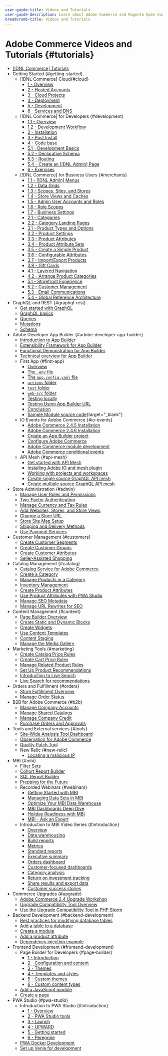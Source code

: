 ```yaml
---
user-guide-title: Videos and Tutorials
user-guide-description: Learn about Adobe Commerce and Magento Open Source through videos and tutorials. 
breadcrumb-title: Videos and Tutorials
---
```


# Adobe Commerce Videos and Tutorials {#tutorials}

+   [[!DNL Commerce] Tutorials](overview.md)
+   Getting Started {#getting-started}
    +   [!DNL Commerce] Cloud{#cloud}
        + [1 - Overview](../cloud/1-overview.md)
        + [2 - Hosted Accounts](../cloud/2-accounts.md)
        + [3 - Cloud Projects](../cloud/3-projects.md)
        + [4 - Deployment](../cloud/4-deployment.md)
        + [5 - Development](../cloud/5-dev-config.md)
        + [6 - Services and DNS](../cloud/6-launch.md)
    +   [!DNL Commerce] for Developers {#development}
        + [1.1 - Overview](../backend-development/backend-1-1-overview.md)
        + [1.2 - Development Workflow](../backend-development/backend-1-2-workflow.md)
        + [2 - Installation](../backend-development/backend-2-install.md)
        + [3 - Post Install](../backend-development/backend-3-post-install.md)
        + [4 - Code base](../backend-development/backend-4-code-base.md)
        + [5.1 - Development Basics](../backend-development/backend-5-1-dev-basics.md)
        + [5.2 - Declarative Schema](../backend-development/backend-5-2-declarative-schema.md)
        + [5.3 - Routing](../backend-development/backend-5-3-routing.md)
        + [5.4 - Create an [!DNL Admin] Page](../backend-development/backend-5-4-admin-page.md)
        + [6 - Exercises](../backend-development/backend-6-practice.md)
    +   [!DNL Commerce] for Business Users {#merchants}
        + [1.1 - [!DNL Admin] Menus](../site-management/introduction/1-1-menus.md)
        + [1.2 - Data Grids](../site-management/introduction/1-2-data-grids.md)
        + [1.3 - Scopes, Sites, and Stores](../site-management/introduction/1-3-apps-scopes-sites-stores.md)
        + [1.4 - Store Views and Caches](../site-management/introduction/1-4-store-views-cache.md)
        + [1.5 - Admin User Accounts and Roles](../site-management/introduction/1-5-users-roles.md)
        + [1.6 - Role Scopes](../site-management/introduction/1-6-role-scopes.md)
        + [1.7 - Business Settings](../site-management/introduction/1-7-business-settings.md)
        + [2.1 - Categories](../site-management/introduction/2-1-categories.md)
        + [2.2 - Category Landing Pages](../site-management/introduction/2-2-category-landing-page.md)
        + [3.1 - Product Types and Options](../site-management/introduction/3-1-product-types-options.md)
        + [3.2 - Product Settings](../site-management/introduction/3-2-product-settings.md)
        + [3.3 - Product Attributes](../site-management/introduction/3-3-product-attributes.md)
        + [3.4 - Product Attribute Sets](../site-management/introduction/3-4-product-attribute-sets.md)
        + [3.5 - Create a Simple Product](../site-management/introduction/3-5-create-simple-product.md)
        + [3.6 - Configurable Attributes](../site-management/introduction/3-6-configurable-attributes.md)
        + [3.7 - Import/Export Products](../site-management/introduction/3-7-import-export-products.md)
        + [3.8 - Gift Cards](../site-management/introduction/3-8-gift-cards.md)
        + [4.1 - Layered Navigation](../site-management/introduction/4-1-layered-navigation.md)
        + [4.2 - Arrange Product Categories](../site-management/introduction/4-2-arrange-product-categories.md)
        + [5.1 - Storefront Experience](../site-management/introduction/5-1-storefront-experience.md)
        + [5.2 - Customer Management](../site-management/introduction/5-2-customer-management.md)
        + [5.3 - Email Communications](../site-management/introduction/5-3-store-communications.md)
        + [5.4 - Global Reference Architecture](https://experienceleague.adobe.com/docs/commerce-operations/implementation-playbook/architecture/global-reference.html)
+   GraphQL and REST {#graphql-rest}
    + [Get started with GraphQL](../graphql-rest/getting-started-graphql.md)
    + [GraphQL basics](../graphql-rest/intro-graphql.md)
    + [Queries](../graphql-rest/graphql-queries.md)
    + [Mutations](../graphql-rest/graphql-mutations.md)
    + [Schema](../graphql-rest/graphql-schema.md)
+   Adobe Developer App Builder {#adobe-developer-app-builder}
    +   [Introduction to App Builder](../app-builder/introduction-to-app-builder.md)
    +   [Extensibility Framework for App Builder](../app-builder/extensibility-framework-commerce-eventing.md)
    +   [Functional Demonstration for App Builder](../app-builder/app-builder-functional-demonstration.md)
    +   [Technical overview for App Builder](../app-builder/app-builder-technical-overview.md)  
    +   First App {#first-app}
        + [Overview](../app-builder/first-app/overview.md)
        + [The `.env` file](../app-builder/first-app/env-file.md)    
        + [The `app.config.yaml` file](../app-builder/first-app/app-config-yaml-file.md)   
        + [`actions` folder](../app-builder/first-app/actions-folder.md)
        + [`test` folder](../app-builder/first-app/test-folder.md)
        + [`web-src` folder](../app-builder/first-app/web-src-folder.md)
        + [Testing locally](../app-builder/first-app/testing-locally.md)
        + [Testing Using App Builder URL](../app-builder/first-app/testing-app-builder-url.md)
        + [Conclusion](../app-builder/first-app/conclusion.md)
        + [Sample Module source code](https://github.com/magento/app-builder-samples){target="_blank"}
    +   IO Events for Adobe Commerce {#io-events}
        + [Adobe Commerce 2.4.5 Installation](../io-events/2-4-5-installation.md)
        + [Adobe Commerce 2.4.6 Installation](../io-events/2-4-6-installation.md)
        + [Create an App Builder project](../io-events/create-app-builder-project.md)       
        + [Configure Adobe Commerce](../io-events/configure-commerce.md)
        + [Adobe Commerce module development](../io-events/commerce-module-development.md)  
        + [Adobe Commerce conditional events](../io-events/conditional-events.md)
    +   API Mesh {#api-mesh}
        + [Get started with API Mesh](../api-mesh/getting-started-api-mesh.md)
        + [Installing Adobe IO and mesh plugin](../api-mesh/installing-aio-mesh-plugin.md)
        + [Working with projects and workspaces](../api-mesh/aio-projects-workspaces.md)
        + [Create single source GraphQL API mesh](../api-mesh/graphql-single-source.md)
        + [Create multiple source GraphQL API mesh](../api-mesh/graphql-multiple-source.md)
+   Store Administration {#admin}
    + [Manage User Roles and Permissions](../site-management/users-roles-permissions.md)
    + [Two-Factor Authentication](../site-management/two-factor-authentication.md)
    + [Manage Currency and Tax Rules](../site-management/currency-tax-rules.md)
    + [Add Websites, Stores, and Store Views](../site-management/add-websites-stores-views.md)
    + [Change a Store URL](../site-management/change-store-url.md)
    + [Store Site Map Setup](../site-management/site-map-setup.md)
    + [Shipping and Delivery Methods](../site-management/shipping-delivery.md)
    + [Use Payment Services](../site-management/payment-services.md)
+   Customer Management {#customers}
    + [Create Customer Segments](../site-management/customer-segments.md)
    + [Create Customer Groups](../site-management/customer-groups.md)
    + [Create Customer Attributes](../site-management/customer-attributes.md)
    + [Seller-Assisted Shopping](../site-management/seller-assisted-shopping.md)
+   Catalog Management {#catalog}
    + [Catalog Service for Adobe Commerce](../site-management/catalog-service.md)
    + [Create a Category](../site-management/category-create.md)
    + [Manage Products in a Category](../site-management/category-products.md)
    + [Inventory Management](../site-management/inventory-management.md)
    + [Create Product Attributes](../site-management/product-attributes-create.md)
    + [Use Product Attributes with PWA Studio](../site-management/product-attributes-pwa.md)
    + [Manage SEO Metadata](../site-management/seo-metadata.md)
    + [Manage URL Rewrites for SEO](../site-management/seo-url-rewrites.md)
+   Content Management {#content}
    + [Page Builder Overview](../site-management/page-builder-overview.md)
    + [Create Static and Dynamic Blocks](../site-management/static-dynamic-blocks.md)
    + [Create Widgets](../site-management/widgets.md)
    + [Use Content Templates](../site-management/content-templates.md)
    + [Content Staging](../site-management/content-staging.md)
    + [Manage the Media Gallery](../site-management/media-gallery.md)
+   Marketing Tools {#marketing}
    + [Create Catalog Price Rules](../site-management/catalog-price-rules.md)
    + [Create Cart Price Rules](../site-management/cart-price-rules.md)
    + [Manage Related Product Rules](../site-management/related-product-rules.md)
    + [Set Up Product Recommendations](../site-management/product-recommendations.md)
    + [Introduction to Live Search](../site-management/live-search.md)
    + [Live Search for recommendations](../site-management/live-search-recommendations.md) 
+   Orders and Fulfillment {#orders}
    + [Store Fulfillment Overview](../site-management/store-fulfillment.md)
    + [Manage Order Status](../site-management/order-status.md)
+   B2B for Adobe Commerce {#b2b}
    + [Manage Company Accounts](../b2b/company-accounts.md)
    + [Manage Shared Catalogs](../b2b/shared-catalogs.md)
    + [Manage Company Credit](../b2b/company-credit.md)
    + [Purchase Orders and Approvals](../b2b/purchase-orders.md)
+   Tools and External services {#tools}
    +   [Site-Wide Analysis Tool Dashboard](../tools/site-wide-analysis-tool.md)
    +   [Observation for Adobe Commerce](../tools/observation-tool.md)
    +   [Quality Patch Tool](../tools/quality-patch-tool.md)
    +   New Relic {#new-relic}
        + [Locating a malicious IP](../new-relic/malicious-ip.md)
+   MBI {#mbi}
    +   [Filter Sets](../business-intelligence/filter-sets.md)
    +   [Cohort Report Builder](../business-intelligence/cohort-report-builder.md)
    +   [SQL Report Builder](../business-intelligence/sql-report-builder.md)
    +   [Prepping for the Future](../business-intelligence/prepare-for-future.md)  
    +   Recorded Webinars {#webinars}
        + [Getting Started with MBI](https://experienceleague.adobe.com/docs/commerce-events/events/mbi/2021/getting-started.html)
        + [Managing Data Sets in MBI](https://experienceleague.adobe.com/docs/commerce-events/events/mbi/2022/manage-data-sets.html)
        + [Optimize Your MBI Data Warehouse](https://experienceleague.adobe.com/docs/commerce-events/events/mbi/2021/optimize-data-warehouse.html)
        + [MBI Dashboards Deep Dive](https://experienceleague.adobe.com/docs/commerce-events/events/mbi/2021/dashboards-deep-dive.html)
        + [Holiday Readiness with MBI](https://experienceleague.adobe.com/docs/commerce-events/events/mbi/2021/holiday-readiness.html)
        + [MBI - Ask an Expert](https://experienceleague.adobe.com/docs/commerce-events/events/mbi/2021/ask-expert.html)
    +   Introduction to MBI Video Series {#introduction}
        + [Overview](../business-intelligence/1-overview.md)
        + [Data warehousing](../business-intelligence/2-data-warehousing.md)
        + [Build reports](../business-intelligence/3-build-reports.md)
        + [Metrics](../business-intelligence/4-metrics.md)
        + [Standard reports](../business-intelligence/5-standard-reports.md)
        + [Executive summary](../business-intelligence/6-executive-summary-dashboard.md)
        + [Orders dashboard](../business-intelligence/7-orders-dashboard.md)
        + [Customer-focused dashboards](../business-intelligence/8-customer-focused-dashboards.md)
        + [Category analysis](../business-intelligence/9-category-analysis.md)
        + [Return on investment tracking](../business-intelligence/10-roi-tracking.md)
        + [Share results and export data](../business-intelligence/11-share-results-export-data.md)
        + [Customer success stories](../business-intelligence/12-customer-success.md)
+   Commerce Upgrades {#upgrade}
    + [Adobe Commerce 2.4 Upgrade Workshop](../upgrade/2.4-upgrade-workshop.md)
    + [Upgrade Compatibility Tool Overview](../upgrade/upgrade-compatibility-tool-overview.md)
    + [Use the Upgrade Compatibility Tool in PHP Storm](../upgrade/uct-phpstorm.md)
+   Backend Development {#backend-development}
    + [Best practices for modifying database tables](https://experienceleague.adobe.com/docs/commerce-operations/implementation-playbook/best-practices/development/modifying-core-and-third-party-tables.html)
    + [Add a table to a database](../backend-development/new-db-table.md)
    + [Create a module](../backend-development/create-module.md)
    + [Add a product attribute](../backend-development/add-product-attribute.md)
    + [Dependency injection example](../backend-development/dependency-injection.md)
+   Frontend Development {#frontend-development}
    +   Page Builder for Developers {#page-builder}
        + [1 - Introduction](../frontend-development/page-builder/1-intro-case-studies.md)
        + [2 - Configuration and content](../frontend-development/page-builder/2-config-create-content.md)
        + [3 - Themes](../frontend-development/page-builder/3-themes.md)
        + [4 - Templates and styles](../frontend-development/page-builder/4-admin-templates-apply-styles.md)
        + [5 - Custom themes](../frontend-development/page-builder/5-customize-theme.md)
        + [6 - Custom content types](../frontend-development/page-builder/6-custom-content-types.md)
    +   [Add a JavaScript module](../frontend-development/add-javascript-module.md)
    +   [Create a page](../frontend-development/create-page.md)
+   PWA Studio {#pwa-studio}
    +   Introduction to PWA Studio {#introduction}
        + [1 - Overview](../pwa/introduction/1-overview.md)
        + [2 - PWA Studio tools](../pwa/introduction/2-pwa-studio-tools.md)
        + [3 - Launch](../pwa/introduction/3-launch.md)
        + [4 - UPWARD](../pwa/introduction/4-upward.md)
        + [5 - Getting started](../pwa/introduction/5-getting-started.md)
        + [6 - Peregrine](../pwa/introduction/6-peregrine.md)
    +   [PWA Docker Development](../pwa/pwa-docker-development.md)
    +   [Set up Venia for development](../pwa/set-up-venia-for-dev.md)
